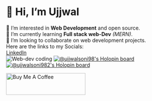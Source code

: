 # 👋 Hi, I’m Ujjwal
 👀 I’m interested in **Web Development** and open source. <br>
 🌱 I’m currently learning **Full stack web-Dev** *(MERN)*. <br>
 💞️ I’m looking to collaborate on web development projects. <br>
  Here are the links to my Socials: <br>
  [LinkedIn](https://www.linkedin.com/in/ujjwal-soni)<br>
  ![Web-dev coding](https://www.renderinfotech.com/assets/image/web-development.gif)
[![@ujjwalsoni98's Holopin board](https://holopin.me/ujjwalsoni98)](https://holopin.io/@ujjwalsoni98) [![@ujjwalsoni982's Holopin board](https://holopin.me/ujjwalsoni982)](https://holopin.io/@ujjwalsoni982)
<!---
Ujjwal-soni98/Ujjwal-soni98 is a ✨ special ✨ repository because its `README.md` (this file) appears on your GitHub profile.
You can click the Preview link to take a look at your changes.
--->
<a href="https://www.buymeacoffee.com/ujjwalsonil" target="_blank"><img src="https://cdn.buymeacoffee.com/buttons/v2/default-green.png" alt="Buy Me A Coffee" style="height: 60px !important;width: 217px !important;" ></a>
